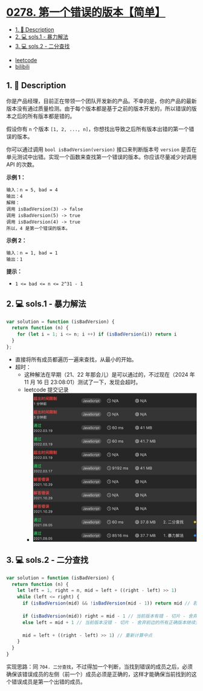 # [0278. 第一个错误的版本【简单】](https://github.com/Tdahuyou/leetcode/tree/main/0278.%20%E7%AC%AC%E4%B8%80%E4%B8%AA%E9%94%99%E8%AF%AF%E7%9A%84%E7%89%88%E6%9C%AC%E3%80%90%E7%AE%80%E5%8D%95%E3%80%91)

<!-- region:toc -->
- [1. 📝 Description](#1--description)
- [2. 💻 sols.1 - 暴力解法](#2--sols1---暴力解法)
- [3. 💻 sols.2 - 二分查找](#3--sols2---二分查找)
<!-- endregion:toc -->
- [leetcode](https://leetcode.cn/problems/first-bad-version/)
- [bilibili](https://www.bilibili.com/video/BV1DivNejEb1/)

## 1. 📝 Description

你是产品经理，目前正在带领一个团队开发新的产品。不幸的是，你的产品的最新版本没有通过质量检测。由于每个版本都是基于之前的版本开发的，所以错误的版本之后的所有版本都是错的。

假设你有 `n` 个版本 `[1, 2, ..., n]`，你想找出导致之后所有版本出错的第一个错误的版本。

你可以通过调用 `bool isBadVersion(version)` 接口来判断版本号 `version` 是否在单元测试中出错。实现一个函数来查找第一个错误的版本。你应该尽量减少对调用 API 的次数。

**示例 1：**
```
输入：n = 5, bad = 4
输出：4
解释：
调用 isBadVersion(3) -> false
调用 isBadVersion(5) -> true
调用 isBadVersion(4) -> true
所以，4 是第一个错误的版本。
```
**示例 2：**
```
输入：n = 1, bad = 1
输出：1
```
**提示：**

- `1 <= bad <= n <= 2^31 - 1`

## 2. 💻 sols.1 - 暴力解法

```js
var solution = function (isBadVersion) {
  return function (n) {
    for (let i = 1; i <= n; i ++) if (isBadVersion(i)) return i
  }
};
```

- 直接将所有成员都遍历一遍来查找，从最小的开始。
- 超时：
  - 这种解法在早期（21、22 年那会儿）是可以通过的，不过现在（2024 年 11 月 16 日 23:08:01）测试了一下，发现会超时。
  - leetcode 提交记录
    - ![](assets/2024-11-16-23-09-11.png)

## 3. 💻 sols.2 - 二分查找

```js
var solution = function (isBadVersion) {
  return function (n) {
    let left = 1, right = n, mid = left + ((right - left) >> 1)
    while (left <= right) {
      if (isBadVersion(mid) && !isBadVersion(mid - 1)) return mid // 若当前版本错误，且前一个版本没错，则当前版本就是第一个错误版本。

      if (isBadVersion(mid)) right = mid - 1 // 当前版本有错 - 切片 - 舍弃后续所有错误版本继续查找。
      else left = mid + 1 // 当前版本没错 - 切片 - 舍弃前边的所有正确版本继续查找。

      mid = left + ((right - left) >> 1) // 重新计算中点
    }
  }
}
```

实现思路：同 `704. 二分查找`，不过得加一个判断，当找到错误的成员之后，必须确保该错误成员的左侧（前一个）成员必须是正确的，这样才能确保当前找到的这个错误成员是第一个出错的成员。









